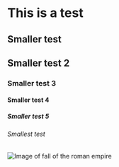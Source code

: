# This is a test
## Smaller test
## Smaller test 2
### Smaller test 3
#### Smaller test 4
##### Smaller test 5
###### Smallest test

![Image of fall of the roman empire](https://www.dailyartmagazine.com/wp-content/uploads/2022/01/Cole_Thomas_The_Course_of_Empire_Destruction_1836-1024x635.jpeg)
